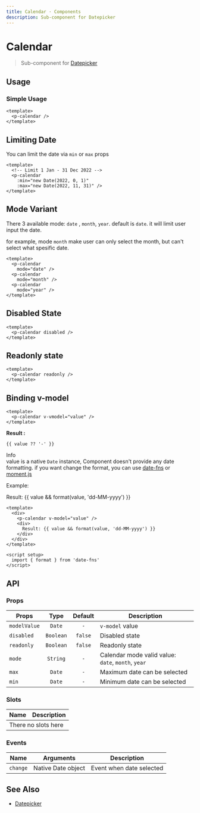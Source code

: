 ```yaml
---
title: Calendar · Components
description: Sub-component for Datepicker
---
```


<script setup>
  import pCalendar from "./Calendar.vue"
  import Banner from "../banner/Banner.vue"
  import { ref } from "vue-demi"
  import { format } from 'date-fns'

  const value = ref()
</script>


# Calendar

> Sub-component for [Datepicker](/components/datepicker/)

## Usage

### Simple Usage

<preview>
  <p-calendar />
</preview>

```vue
<template>
  <p-calendar />
</template>
```

## Limiting Date

You can limit the date via `min` or `max` props

<preview>
  <p-calendar
    :min="new Date(2022, 0, 1)"
    :max="new Date(2022, 11, 31)" />
</preview>

```vue
<template>
  <!-- Limit 1 Jan - 31 Dec 2022 -->
  <p-calendar
    :min="new Date(2022, 0, 1)"
    :max="new Date(2022, 11, 31)" />
</template>
```

## Mode Variant

There 3 available mode: `date` , `month`, `year`. default is `date`. it will limit user input the date.

for example, mode `month` make user can only select the month, but can't select what spesific date.

<preview class="flex-col items-center space-y-2">
  <p-calendar
    mode="date" />
  <p-calendar
    mode="month" />
  <p-calendar
    mode="year" />
</preview>

```vue
<template>
  <p-calendar
    mode="date" />
  <p-calendar
    mode="month" />
  <p-calendar
    mode="year" />
</template>
```

## Disabled State

<preview class="flex-col items-center space-y-2">
  <p-calendar disabled />
</preview>

```vue
<template>
  <p-calendar disabled />
</template>
```

## Readonly state
<preview>
  <p-calendar readonly />
</preview>

```vue
<template>
  <p-calendar readonly />
</template>
```

## Binding v-model

<preview>
  <p-calendar v-model="value" />
</preview>

```vue
<template>
  <p-calendar v-vmodel="value" />
</template>
```

**Result :**

<pre class="max-w-full truncate"><code>{{ value ?? '-' }}</code></pre>

<Banner class="mt-4">
  <div class="font-semibold">
    Info
  </div>
  <div class="text-sm">
    value is a native <code>Date</code> instance, Component doesn't provide any date formatting. if you want change the format, you can use <a href="https://date-fns.org/">date-fns</a> or <a href="https://momentjs.com/">moment.js</a>
  </div>
</Banner>

Example:

<preview>
  <div>
    <p-calendar v-model="value" />
    <div class="mt-4">
      Result: {{ value && format(value, 'dd-MM-yyyy') }}
    </div>
  </div>
</preview>

```vue
<template>
  <div>
    <p-calendar v-model="value" />
    <div>
      Result: {{ value && format(value, 'dd-MM-yyyy') }}
    </div>
  </div>
</template>

<script setup>
  import { format } from 'date-fns'
</script>
```
## API

### Props

| Props        |   Type    | Default | Description                                        |
|--------------|:---------:|:-------:|----------------------------------------------------|
| `modelValue` |  `Date`   |   `-`   | `v-model` value                                    |
| `disabled`   | `Boolean` | `false` | Disabled state                                     |
| `readonly`   | `Boolean` | `false` | Readonly state                                     |
| `mode`       | `String`  |   `-`   | Calendar mode valid value: `date`, `month`, `year` |
| `max`        |  `Date`   |   `-`   | Maximum date can be selected                       |
| `min`        |  `Date`   |   `-`   | Minimum date can be selected                       |

### Slots

<table>
  <thead>
    <tr>
      <th>Name</th>
      <th>Description</th>
    </tr>
  </thead>
  <tbody>
    <tr>
      <td colspan="2" class="text-center">There no slots here</td>
    </tr>
  </tbody>
</table>

### Events

| Name     | Arguments          | Description              |
|----------|--------------------|--------------------------|
| `change` | Native Date object | Event when date selected |

## See Also

- [Datepicker](/components/datepicker/)
